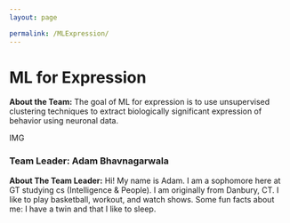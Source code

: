 ```yaml
---
layout: page

permalink: /MLExpression/
---
```

<h1>ML for Expression</h1>

<p><strong>About the Team:</strong> The goal of ML for expression is to use unsupervised clustering techniques to extract biologically significant expression of behavior using neuronal data. </p>
<p>IMG</p>
<h3>Team Leader: Adam Bhavnagarwala</h3>
<p><strong>About The Team Leader:</strong> Hi! My name is Adam. I am a sophomore here at GT studying cs (Intelligence & People). I am originally from Danbury, CT. I like to play basketball, workout, and watch shows. Some fun facts about me: I have a twin and that I like to sleep.</p>
